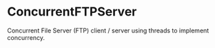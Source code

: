 # ConcurrentFTPServer
Concurrent File Server (FTP) client / server using threads to implement concurrency.
